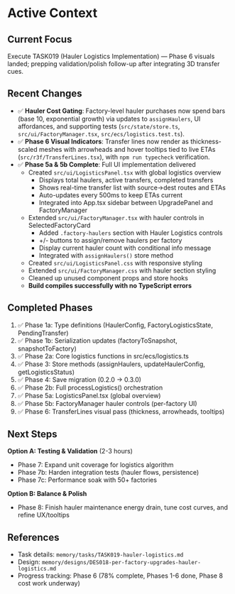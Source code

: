 # Active Context

## Current Focus

Execute TASK019 (Hauler Logistics Implementation) — Phase 6 visuals landed; prepping validation/polish follow-up after integrating 3D transfer cues.

## Recent Changes

- ✅ **Hauler Cost Gating**: Factory-level hauler purchases now spend bars (base 10, exponential growth) via updates to `assignHaulers`, UI affordances, and supporting tests (`src/state/store.ts`, `src/ui/FactoryManager.tsx`, `src/ecs/logistics.test.ts`).
- ✅ **Phase 6 Visual Indicators**: Transfer lines now render as thickness-scaled meshes with arrowheads and hover tooltips tied to live ETAs (`src/r3f/TransferLines.tsx`), with `npm run typecheck` verification.
- ✅ **Phase 5a & 5b Complete**: Full UI implementation delivered
  - Created `src/ui/LogisticsPanel.tsx` with global logistics overview
    - Displays total haulers, active transfers, completed transfers
    - Shows real-time transfer list with source→dest routes and ETAs
    - Auto-updates every 500ms to keep ETAs current
    - Integrated into App.tsx sidebar between UpgradePanel and FactoryManager
  - Extended `src/ui/FactoryManager.tsx` with hauler controls in SelectedFactoryCard
    - Added `.factory-haulers` section with Hauler Logistics controls
    - +/- buttons to assign/remove haulers per factory
    - Display current hauler count with conditional info message
    - Integrated with `assignHaulers()` store method
  - Created `src/ui/LogisticsPanel.css` with responsive styling
  - Extended `src/ui/FactoryManager.css` with hauler section styling
  - Cleaned up unused component props and store hooks
  - **Build compiles successfully with no TypeScript errors**

## Completed Phases

1. ✅ Phase 1a: Type definitions (HaulerConfig, FactoryLogisticsState, PendingTransfer)
2. ✅ Phase 1b: Serialization updates (factoryToSnapshot, snapshotToFactory)
3. ✅ Phase 2a: Core logistics functions in src/ecs/logistics.ts
4. ✅ Phase 3: Store methods (assignHaulers, updateHaulerConfig, getLogisticsStatus)
5. ✅ Phase 4: Save migration (0.2.0 → 0.3.0)
6. ✅ Phase 2b: Full processLogistics() orchestration
7. ✅ Phase 5a: LogisticsPanel.tsx (global overview)
8. ✅ Phase 5b: FactoryManager hauler controls (per-factory UI)
9. ✅ Phase 6: TransferLines visual pass (thickness, arrowheads, tooltips)

## Next Steps

**Option A: Testing & Validation** (2-3 hours)

- Phase 7: Expand unit coverage for logistics algorithm
- Phase 7b: Harden integration tests (hauler flows, persistence)
- Phase 7c: Performance soak with 50+ factories

**Option B: Balance & Polish**

- Phase 8: Finish hauler maintenance energy drain, tune cost curves, and refine UX/tooltips

## References

- Task details: `memory/tasks/TASK019-hauler-logistics.md`
- Design: `memory/designs/DES018-per-factory-upgrades-hauler-logistics.md`
- Progress tracking: Phase 6 (78% complete, Phases 1-6 done, Phase 8 cost work underway)
